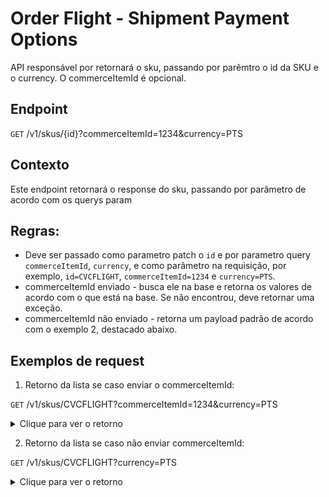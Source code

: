 # Order Flight - Shipment Payment Options

API responsável por retornará o sku, passando por parêmtro o id da SKU e o currency. O commerceItemId é opcional.

## Endpoint

`GET` /v1/skus/{id}?commerceItemId=1234&currency=PTS


## Contexto

Este endpoint retornará o response do sku, passando por parâmetro de acordo com os querys param

## Regras:

- Deve ser passado como parametro patch o `id` e por parametro query `commerceItemId`, `currency`, e  como parâmetro na requisição, por exemplo, `id=CVCFLIGHT`, `commerceItemId=1234` e `currency=PTS`.
- commerceItemId enviado - busca ele na base e retorna os valores de acordo com o que está na base. Se não encontrou, deve retornar uma exceção.
- commerceItemId não enviado - retorna um payload padrão de acordo com o exemplo 2, destacado abaixo.


## Exemplos de request

1. Retorno da lista se caso enviar o commerceItemId:

`GET` /v1/skus/CVCFLIGHT?commerceItemId=1234&currency=PTS

<details>
    <summary>Clique para ver o retorno</summary>
    <pre>
{
  "id": "CVCFLIGHT",
  "description": "CVCFLIGHT",
  "available": true,
  "currency": "PTS",
  "salePrice": 18200,
  "listPrice": 18200,
  "quantity": 1,
  "commerceItemId": "ci19870698620961"
}
</pre>
</details>

2. Retorno da lista se caso não enviar commerceItemId:

`GET` /v1/skus/CVCFLIGHT?currency=PTS

<details>
    <summary>Clique para ver o retorno</summary>
    <pre>
{ 
  "id": "CVCFLIGHT", 
  "description": "CVCFLIGHT", 
  "available": true, 
  "currency": "PTS", 
  "salePrice": 1, 
  "listPrice": 1, 
  "quantity": 1 
}
</pre>
</details>